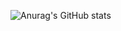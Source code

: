 ![Anurag's GitHub stats](https://github-readme-stats.vercel.app/api?username=ingvagabund&show_icons=true&theme=tokyonight)
